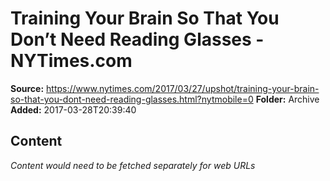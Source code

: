 # Training Your Brain So That You Don’t Need Reading Glasses - NYTimes.com

**Source:** https://www.nytimes.com/2017/03/27/upshot/training-your-brain-so-that-you-dont-need-reading-glasses.html?nytmobile=0
**Folder:** Archive
**Added:** 2017-03-28T20:39:40




## Content
*Content would need to be fetched separately for web URLs*
